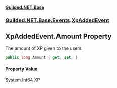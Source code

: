 #### [Guilded.NET.Base](Guilded_NET_Base.md 'Guilded.NET.Base')
### [Guilded.NET.Base.Events](Guilded_NET_Base.md#Guilded_NET_Base_Events 'Guilded.NET.Base.Events').[XpAddedEvent](XpAddedEvent.md 'Guilded.NET.Base.Events.XpAddedEvent')
## XpAddedEvent.Amount Property
The amount of XP given to the users.  
```csharp
public long Amount { get; set; }
```
#### Property Value
[System.Int64](https://docs.microsoft.com/en-us/dotnet/api/System.Int64 'System.Int64')
XP
